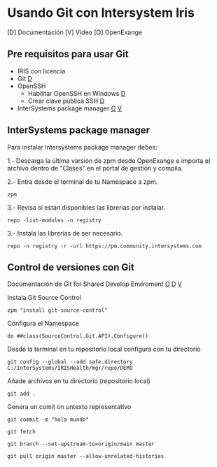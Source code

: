 # Usando Git con Intersystem Iris

[D] Documentación
[V] Video
[O] OpenExange

## Pre requisitos para usar Git

- IRIS con licencia
- Git [D](https://git-scm.com/downloads/win)
- OpenSSH
  - Habilitar OpenSSH en Windows [D](https://soporte.donweb.com/hc/es/articles/19426302601364--C%C3%B3mo-habilitar-el-cliente-OpenSSH-en-Windows-10) 
  - Crear clave pública SSH [D](https://docs.github.com/es/authentication/connecting-to-github-with-ssh/generating-a-new-ssh-key-and-adding-it-to-the-ssh-agent)
- InterSystems package manager [O](https://openexchange.intersystems.com/package/InterSystems-Package-Manager-1) [V](https://www.youtube.com/watch?v=UzrG91_swLM&list=PLKb2cBVphNQRcmxt4LtYDyLJEPfF4X4-4&index=7&t=615s)


## InterSystems package manager

Para instalar Intersystems package manager debes:

1.- Descarga la última varsión de zpm desde OpenExange e importa el archivo dentro de "Clases" en el portal de gestión y compila.

2.- Entra desde el terminal de tu Namespace a zpm.
```
zpm 
```

3.- Revisa si están disponibles las librerias por instalar.
```
repo -list-modules -n registry
```


3.- Instala las librerias de ser necesario.
```
repo -n registry -r -url https://pm.community.intersystems.com
```


## Control de versiones con Git

Documentación de Git for Shared Develop Enviroment  [O](https://openexchange.intersystems.com/package/Git-for-Shared-Development-Environments)  [D](https://community.intersystems.com/post/git-shared-development-environments) [V](https://youtu.be/elVQEU9MitE?t=387) 

Instala Git Source Control
```
zpm "install git-source-control"
```

Configura el Namespace
```
do ##class(SourceControl.Git.API).Configure()
```

Desde la terminal en tu repositorio local configura con tu directorio
```
git config --global --add safe.directory C:/InterSystems/IRISHealth/mgr/repo/DEMO
```

Añade archivos en tu directorio (repositorio local) 
```
git add .
```

Genera un comit on untexto representativo
```
git commit -m "hola mundo"
```

```
git fetch

git branch --set-upstream-to=origin/main master

git pull origin master --allow-unrelated-histories

```





